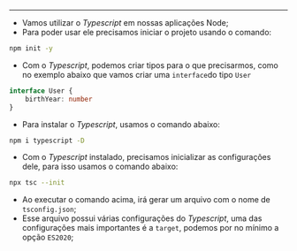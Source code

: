 ___
- Vamos utilizar o *Typescript* em nossas aplicações Node;
- Para poder usar ele precisamos iniciar o projeto usando o comando:
```zsh
npm init -y
```
- Com o *Typescript*, podemos criar tipos para o que precisarmos, como no exemplo abaixo que vamos criar uma `interface`do tipo `User`
```ts
interface User {
	birthYear: number
}
```
- Para instalar o *Typescript*, usamos o comando abaixo:
```zsh
npm i typescript -D
```
- Com o *Typescript* instalado, precisamos inicializar as configurações dele, para isso usamos o comando abaixo:
```zsh
npx tsc --init
```
- Ao executar o comando acima, irá gerar um arquivo com o nome de `tsconfig.json`;
- Esse arquivo possui várias configurações do *Typescript*, uma das configurações mais importantes é a `target`, podemos por no mínimo a opção `ES2020`;
